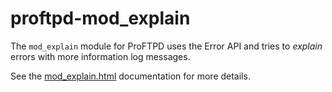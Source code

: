 proftpd-mod_explain
===================

The `mod_explain` module for ProFTPD uses the Error API and tries to _explain_
errors with more information log messages.

See the [mod_explain.html](https://htmlpreview.github.io/?https://github.com/Castaglia/proftpd-mod_explain/blob/master/mod_explain.html) documentation for more details.
